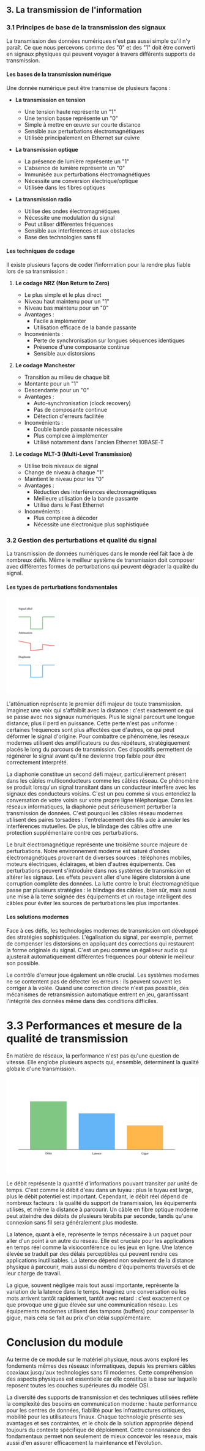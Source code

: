 ## 3. La transmission de l'information

### 3.1 Principes de base de la transmission des signaux

La transmission des données numériques n'est pas aussi simple qu'il n'y paraît. Ce que nous percevons comme des "0" et des "1" doit être converti en signaux physiques qui peuvent voyager à travers différents supports de transmission.

#### Les bases de la transmission numérique

Une donnée numérique peut être transmise de plusieurs façons :

- **La transmission en tension**
  * Une tension haute représente un "1"
  * Une tension basse représente un "0"
  * Simple à mettre en œuvre sur courte distance
  * Sensible aux perturbations électromagnétiques
  * Utilisée principalement en Ethernet sur cuivre

- **La transmission optique**
  * La présence de lumière représente un "1"
  * L'absence de lumière représente un "0"
  * Immunisée aux perturbations électromagnétiques
  * Nécessite une conversion électrique/optique
  * Utilisée dans les fibres optiques

- **La transmission radio**
  * Utilise des ondes électromagnétiques
  * Nécessite une modulation du signal
  * Peut utiliser différentes fréquences
  * Sensible aux interférences et aux obstacles
  * Base des technologies sans fil

#### Les techniques de codage

Il existe plusieurs façons de coder l'information pour la rendre plus fiable lors de sa transmission :

1. **Le codage NRZ (Non Return to Zero)**
   - Le plus simple et le plus direct
   - Niveau haut maintenu pour un "1"
   - Niveau bas maintenu pour un "0"
   - Avantages :
     * Facile à implémenter
     * Utilisation efficace de la bande passante
   - Inconvénients :
     * Perte de synchronisation sur longues séquences identiques
     * Présence d'une composante continue
     * Sensible aux distorsions

2. **Le codage Manchester**
   - Transition au milieu de chaque bit
   - Montante pour un "1"
   - Descendante pour un "0"
   - Avantages :
     * Auto-synchronisation (clock recovery)
     * Pas de composante continue
     * Détection d'erreurs facilitée
   - Inconvénients :
     * Double bande passante nécessaire
     * Plus complexe à implémenter
     * Utilisé notamment dans l'ancien Ethernet 10BASE-T

3. **Le codage MLT-3 (Multi-Level Transmission)**
   - Utilise trois niveaux de signal
   - Change de niveau à chaque "1"
   - Maintient le niveau pour les "0"
   - Avantages :
     * Réduction des interférences électromagnétiques
     * Meilleure utilisation de la bande passante
     * Utilisé dans le Fast Ethernet
   - Inconvénients :
     * Plus complexe à décoder
     * Nécessite une électronique plus sophistiquée

### 3.2 Gestion des perturbations et qualité du signal

La transmission de données numériques dans le monde réel fait face à de nombreux défis. Même le meilleur système de transmission doit composer avec différentes formes de perturbations qui peuvent dégrader la qualité du signal.

#### Les types de perturbations fondamentales

<img src="https://raw.githubusercontent.com/No-Name-Academy/Networking-for-noobs/refs/heads/main/1-1-Materiel-physique/Sources/04-001.svg">

L'atténuation représente le premier défi majeur de toute transmission. Imaginez une voix qui s'affaiblit avec la distance : c'est exactement ce qui se passe avec nos signaux numériques. Plus le signal parcourt une longue distance, plus il perd en puissance. Cette perte n'est pas uniforme : certaines fréquences sont plus affectées que d'autres, ce qui peut déformer le signal d'origine. Pour combattre ce phénomène, les réseaux modernes utilisent des amplificateurs ou des répéteurs, stratégiquement placés le long du parcours de transmission. Ces dispositifs permettent de régénérer le signal avant qu'il ne devienne trop faible pour être correctement interprété.

La diaphonie constitue un second défi majeur, particulièrement présent dans les câbles multiconducteurs comme les câbles réseau. Ce phénomène se produit lorsqu'un signal transitant dans un conducteur interfère avec les signaux des conducteurs voisins. C'est un peu comme si vous entendiez la conversation de votre voisin sur votre propre ligne téléphonique. Dans les réseaux informatiques, la diaphonie peut sérieusement perturber la transmission de données. C'est pourquoi les câbles réseau modernes utilisent des paires torsadées : l'entrelacement des fils aide à annuler les interférences mutuelles. De plus, le blindage des câbles offre une protection supplémentaire contre ces perturbations.

Le bruit électromagnétique représente une troisième source majeure de perturbations. Notre environnement moderne est saturé d'ondes électromagnétiques provenant de diverses sources : téléphones mobiles, moteurs électriques, éclairages, et bien d'autres équipements. Ces perturbations peuvent s'introduire dans nos systèmes de transmission et altérer les signaux. Les effets peuvent aller d'une légère distorsion à une corruption complète des données. La lutte contre le bruit électromagnétique passe par plusieurs stratégies : le blindage des câbles, bien sûr, mais aussi une mise à la terre soignée des équipements et un routage intelligent des câbles pour éviter les sources de perturbations les plus importantes.

#### Les solutions modernes

Face à ces défis, les technologies modernes de transmission ont développé des stratégies sophistiquées. L'égalisation du signal, par exemple, permet de compenser les distorsions en appliquant des corrections qui restaurent la forme originale du signal. C'est un peu comme un égaliseur audio qui ajusterait automatiquement différentes fréquences pour obtenir le meilleur son possible.

Le contrôle d'erreur joue également un rôle crucial. Les systèmes modernes ne se contentent pas de détecter les erreurs : ils peuvent souvent les corriger à la volée. Quand une correction directe n'est pas possible, des mécanismes de retransmission automatique entrent en jeu, garantissant l'intégrité des données même dans des conditions difficiles.

# 3.3 Performances et mesure de la qualité de transmission

En matière de réseaux, la performance n'est pas qu'une question de vitesse. Elle englobe plusieurs aspects qui, ensemble, déterminent la qualité globale d'une transmission.

<img src="https://raw.githubusercontent.com/No-Name-Academy/Networking-for-noobs/refs/heads/main/1-1-Materiel-physique/Sources/04-002.svg">

Le débit représente la quantité d'informations pouvant transiter par unité de temps. C'est comme le débit d'eau dans un tuyau : plus le tuyau est large, plus le débit potentiel est important. Cependant, le débit réel dépend de nombreux facteurs : la qualité du support de transmission, les équipements utilisés, et même la distance à parcourir. Un câble en fibre optique moderne peut atteindre des débits de plusieurs térabits par seconde, tandis qu'une connexion sans fil sera généralement plus modeste.

La latence, quant à elle, représente le temps nécessaire à un paquet pour aller d'un point à un autre du réseau. Elle est cruciale pour les applications en temps réel comme la visioconférence ou les jeux en ligne. Une latence élevée se traduit par des délais perceptibles qui peuvent rendre ces applications inutilisables. La latence dépend non seulement de la distance physique à parcourir, mais aussi du nombre d'équipements traversés et de leur charge de travail.

La gigue, souvent négligée mais tout aussi importante, représente la variation de la latence dans le temps. Imaginez une conversation où les mots arrivent tantôt rapidement, tantôt avec retard : c'est exactement ce que provoque une gigue élevée sur une communication réseau. Les équipements modernes utilisent des tampons (buffers) pour compenser la gigue, mais cela se fait au prix d'un délai supplémentaire.

# Conclusion du module

Au terme de ce module sur le matériel physique, nous avons exploré les fondements mêmes des réseaux informatiques, depuis les premiers câbles coaxiaux jusqu'aux technologies sans fil modernes. Cette compréhension des aspects physiques est essentielle car elle constitue la base sur laquelle reposent toutes les couches supérieures du modèle OSI. 

La diversité des supports de transmission et des techniques utilisées reflète la complexité des besoins en communication moderne : haute performance pour les centres de données, fiabilité pour les infrastructures critiques, mobilité pour les utilisateurs finaux. Chaque technologie présente ses avantages et ses contraintes, et le choix de la solution appropriée dépend toujours du contexte spécifique de déploiement. Cette connaissance des fondamentaux permet non seulement de mieux concevoir les réseaux, mais aussi d'en assurer efficacement la maintenance et l'évolution.